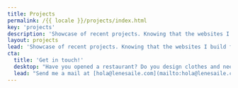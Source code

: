 ```yaml
---
title: Projects
permalink: /{{ locale }}/projects/index.html
key: 'projects'
description: 'Showcase of recent projects. Knowing that the websites I build for my clients are helping them grow and become more successful is amazing.'
layout: projects
lead: 'Showcase of recent projects. Knowing that the websites I build for my clients are helping them grow and become more successful is amazing.'
cta:
  title: 'Get in touch!'
  desktop: "Have you opened a restaurant? Do you design clothes and need a shop? Are you a coach? An actress, actor, singer? Have you set A cousin made you a website 10 years ago and it's going badly?..."
  lead: "Send me a mail at [hola@lenesaile.com](mailto:hola@lenesaile.com) and tell me about your project, opportunities or whatever you have in mind! I'm always up for a chat."
---
```

